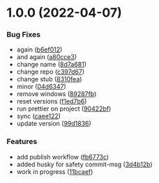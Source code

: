 # 1.0.0 (2022-04-07)


### Bug Fixes

* again ([b6ef012](https://github.com/prisma-utils/prisma-generator-crud-services/commit/b6ef012130999d08b3e771b12734ff9441a75ab2))
* and again ([a80cce3](https://github.com/prisma-utils/prisma-generator-crud-services/commit/a80cce3cc29b441993a1c57a166aaf31c06d6b9e))
* change name ([8d7a681](https://github.com/prisma-utils/prisma-generator-crud-services/commit/8d7a6812fd2fdc7309cf28564014319dc96f0c9a))
* change repo ([c397d67](https://github.com/prisma-utils/prisma-generator-crud-services/commit/c397d67159e71a45537adf9b946aa8073dea679c))
* change stub ([8310fea](https://github.com/prisma-utils/prisma-generator-crud-services/commit/8310fea0b3b0b5fd1f16a9fc10f1175b6967736f))
* minor ([04d6347](https://github.com/prisma-utils/prisma-generator-crud-services/commit/04d6347223ff14a55a6cdc9307532380cb253bc1))
* remove windows ([89287fb](https://github.com/prisma-utils/prisma-generator-crud-services/commit/89287fb5beb539dddc5fc2e2134aa2303576a8de))
* reset versions ([f1ed7b6](https://github.com/prisma-utils/prisma-generator-crud-services/commit/f1ed7b6bdc12d5f4ecade62873ef8151565ec846))
* run prettier on project ([90422bf](https://github.com/prisma-utils/prisma-generator-crud-services/commit/90422bf9fe04684527f5440895472543b0b49087))
* sync ([caee122](https://github.com/prisma-utils/prisma-generator-crud-services/commit/caee12257d2e734a8966bf771760ec1ee64a95f2))
* update version ([99d1836](https://github.com/prisma-utils/prisma-generator-crud-services/commit/99d1836872906d5c9b76920bf89ebe19a0cb3dd9))


### Features

* add publish workflow ([fb6773c](https://github.com/prisma-utils/prisma-generator-crud-services/commit/fb6773c3b00384aae8e3bf8f4d553dc4c83129fe))
* added husky for safety commit-msg ([3d4b12b](https://github.com/prisma-utils/prisma-generator-crud-services/commit/3d4b12bb87f70e7456fe72b387073bb862b9897f))
* work in progress ([11bcaef](https://github.com/prisma-utils/prisma-generator-crud-services/commit/11bcaef3ed8abd14f6f8a00522d4c6de142a5b79))
